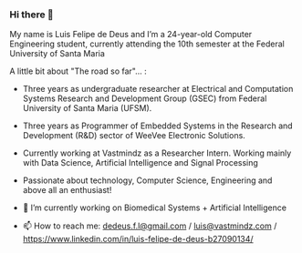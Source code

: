 ### Hi there 👋

My name is Luis Felipe de Deus and I’m a 24-year-old Computer Engineering student, currently attending the 10th semester at the Federal University of Santa Maria

A little bit about "The road so far"... :
 - Three years as undergraduate researcher at Electrical and Computation Systems Research and Development Group (GSEC) from Federal University of Santa Maria (UFSM).
 - Three years as Programmer of Embedded Systems in the Research and Development (R&D) sector of WeeVee Electronic Solutions.
 - Currently working at Vastmindz as a Researcher Intern. Working mainly with Data Science, Artificial Intelligence and Signal Processing
 - Passionate about technology, Computer Science, Engineering and above all an enthusiast! 

- 🔭 I’m currently working on Biomedical Systems + Artificial Intelligence
- 📫 How to reach me: dedeus.f.l@gmail.com / luis@vastmindz.com / https://www.linkedin.com/in/luis-felipe-de-deus-b27090134/
